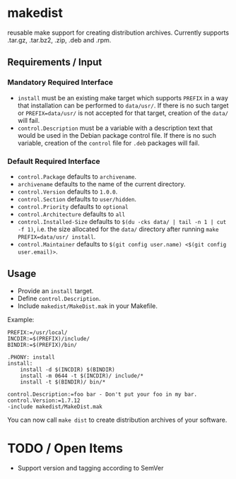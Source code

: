 # makedist
reusable make support for creating distribution archives. Currently supports .tar.gz, .tar.bz2, .zip, .deb and .rpm.

## Requirements / Input

### Mandatory Required Interface
- `install` must be an existing make target which supports `PREFIX` in a way that installation can be performed to `data/usr/`.
  If there is no such target or `PREFIX=data/usr/` is not accepted for that target, creation of the `data/` will fail.
- `control.Description` must be a variable with a description text that would be used in the Debian package control file.
  If there is no such variable, creation of the `control` file for `.deb` packages will fail.

### Default Required Interface
- `control.Package` defaults to `archivename`.
- `archivename` defaults to the name of the current directory.
- `control.Version` defaults to `1.0.0`.
- `control.Section` defaults to `user/hidden`.
- `control.Priority` defaults to `optional`
- `control.Architecture` defaults to `all`
- `control.Installed-Size` defaults to `$(du -cks data/ | tail -n 1 | cut -f 1)`, i.e. the size allocated for the `data/` directory after running `make PREFIX=data/usr/ install`.
- `control.Maintainer` defaults to `$(git config user.name) <$(git config user.email)>`.

## Usage
- Provide an `install` target.
- Define `control.Description`.
- Include `makedist/MakeDist.mak` in your Makefile.

Example:

~~~~
PREFIX:=/usr/local/
INCDIR:=$(PREFIX)/include/
BINDIR:=$(PREFIX)/bin/

.PHONY: install
install:
	install -d $(INCDIR) $(BINDIR)
	install -m 0644 -t $(INCDIR)/ include/*
	install -t $(BINDIR)/ bin/*

control.Description:=foo bar - Don't put your foo in my bar.
control.Version:=1.7.12
-include makedist/MakeDist.mak
~~~~

You can now call `make dist` to create distribution archives of your software.

# TODO / Open Items
- Support version and tagging according to SemVer
